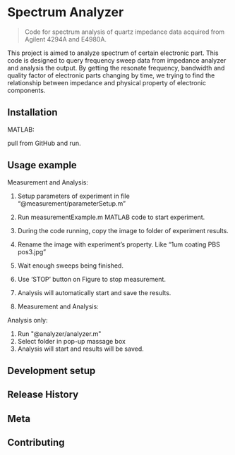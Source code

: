 # Spectrum Analyzer
> Code for spectrum analysis of quartz impedance data acquired from Agilent 4294A and E4980A.



This project is aimed to analyze spectrum of certain electronic part. This code is designed to query frequency sweep data from impedance analyzer and analysis the output. By getting the resonate frequency, bandwidth and quality factor of electronic parts changing by time, we trying to find the relationship between impedance and physical property of electronic components.


## Installation

MATLAB:

pull from GitHub and run.

## Usage example

Measurement and Analysis:

1. Setup parameters of experiment in file “@measurement/parameterSetup.m”

2. Run measurementExample.m MATLAB code to start experiment.

3. During the code running, copy the image to folder of experiment results.

4. Rename the image with experiment’s property. Like “1um coating PBS pos3.jpg”

5. Wait enough sweeps being finished.

6. Use ‘STOP’ button on Figure to stop measurement.

7. Analysis will automatically start and save the results.

8. Measurement and Analysis:

Analysis only:

1. Run "@analyzer/analyzer.m"
2. Select folder in pop-up massage box
3. Analysis will start and results will be saved.

## Development setup



## Release History



## Meta




## Contributing

